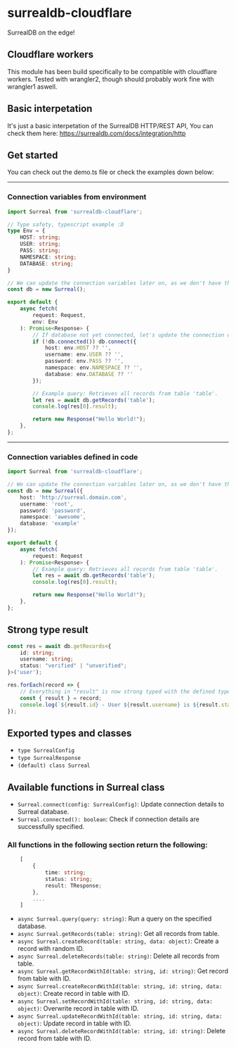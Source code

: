 # surrealdb-cloudflare
SurrealDB on the edge!

## Cloudflare workers
This module has been build specifically to be compatible with cloudflare workers. Tested with wrangler2, though should probably work fine with wrangler1 aswell.

## Basic interpetation
It's just a basic interpetation of the SurrealDB HTTP/REST API, You can check them here: https://surrealdb.com/docs/integration/http

## Get started
You can check out the demo.ts file or check the examples down below:

-----
### Connection variables from environment
```typescript
import Surreal from 'surrealdb-cloudflare';

// Type safety, typescript example :D
type Env = {
    HOST: string;
    USER: string;
    PASS: string;
    NAMESPACE: string;
    DATABASE: string;
}

// We can update the connection variables later on, as we don't have them available here just yet...
const db = new Surreal();

export default {
	async fetch(
		request: Request,
        env: Env
	): Promise<Response> {
        // If database not yet connected, let's update the connection details.
        if (!db.connected()) db.connect({
            host: env.HOST ?? '',
            username: env.USER ?? '',
            password: env.PASS ?? '',
            namespace: env.NAMESPACE ?? '',
            database: env.DATABASE ?? ''
        });

        // Example query: Retrieves all records from table 'table'.
        let res = await db.getRecords('table');
		console.log(res[0].result);

		return new Response("Hello World!");
	},
};
```

-----
### Connection variables defined in code
```typescript
import Surreal from 'surrealdb-cloudflare';

// We can update the connection variables later on, as we don't have them available here just yet...
const db = new Surreal({
    host: 'http://surreal.domain.com',
    username: 'root',
    password: 'password',
    namespace: 'awesome',
    database: 'example'
});

export default {
	async fetch(
		request: Request
	): Promise<Response> {
        // Example query: Retrieves all records from table 'table'.
        let res = await db.getRecords('table');
		console.log(res[0].result);

		return new Response("Hello World!");
	},
};
```

## Strong type result

```typescript
const res = await db.getRecords<{
    id: string;
    username: string;
    status: "verified" | "unverified";
}>('user');

res.forEach(record => {
    // Everything in "result" is now strong typed with the defined type.
    const { result } = record;
    console.log(`${result.id} - User ${result.username} is ${result.status}`);
});
```

## Exported types and classes

- `type SurrealConfig`
- `type SurrealResponse`
- `(default) class Surreal`

## Available functions in Surreal class

- `Surreal.connect(config: SurrealConfig)`: Update connection details to Surreal database.
- `Surreal.connected(): boolean`: Check if connection details are successfully specified.

### All functions in the following section return the following:
```typescript
    [
        {
            time: string;
            status: string;
            result: TResponse;
        },
        ....
    ]
```
- `async Surreal.query(query: string)`: Run a query on the specified database.
- `async Surreal.getRecords(table: string)`: Get all records from table.
- `async Surreal.createRecord(table: string, data: object)`: Create a record with random ID.
- `async Surreal.deleteRecords(table: string)`: Delete all records from table.
- `async Surreal.getRecordWithId(table: string, id: string)`: Get record from table with ID.
- `async Surreal.createRecordWithId(table: string, id: string, data: object)`: Create record in table with ID.
- `async Surreal.setRecordWithId(table: string, id: string, data: object)`: Overwrite record in table with ID.
- `async Surreal.updateRecordWithId(table: string, id: string, data: object)`: Update record in table with ID.
- `async Surreal.deleteRecordWithId(table: string, id: string)`: Delete record from table with ID.